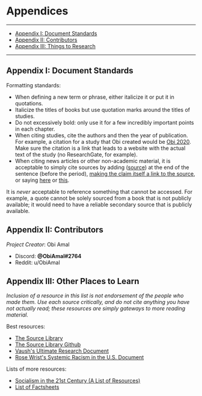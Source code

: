 # Appendices

---

* [Appendix I: Document Standards](appendices#appendix-i-document-standards)
* [Appendix II: Contributors](appendices#appendix-ii-contributors)
* [Appendix III: Things to Research](appendices#appendix-iii-things-to-research)

---

## Appendix I: Document Standards

Formatting standards: 
* When defining a new term or phrase, either italicize it or put it in quotations. 
* Italicize the titles of books but use quotation marks around the titles of studies. 
* Do not excessively bold: only use it for a few incredibly important points in each chapter. 
* When citing studies, cite the authors and then the year of publication. For example, a citation for a study that Obi created would be [Obi 2020](https://obiamal.github.io/political-research/). Make sure the citation is a link that leads to a website with the actual text of the study (no ResearchGate, for example). 
* When citing news articles or other non-academic material, it is acceptable to simply cite sources by adding ([source](https://en.wikipedia.org/wiki/Main_Page)) at the end of the sentence (before the period), [making the claim itself a link to the source](https://en.wikipedia.org/wiki/Main_Page), or saying [here](https://en.wikipedia.org/wiki/Main_Page) or [this](https://en.wikipedia.org/wiki/Main_Page). 

It is *never* acceptable to reference something that cannot be accessed. For example, a quote cannot be solely sourced from a book that is not publicly available; it would need to have a reliable secondary source that is publicly available.

## Appendix II: Contributors

*Project Creator*: Obi Amal
* Discord: **@ObiAmal#2764**
* Reddit: u/ObiAmal

## Appendix III: Other Places to Learn

*Inclusion of a resource in this list is not endorsement of the people who made them. Use each source critically, and do not cite anything you have not actually read; these resources are simply gateways to more reading material.*

Best resources: 
* [The Source Library](https://docs.google.com/document/d/1UhneOJvvO9vzHIUWfgKWJCCFi0LDNj_3p6LGBkIo6mU/edit)
* [The Source Library Github](https://nb419.github.io/source-library/)
* [Vaush's Ultimate Research Document](https://docs.google.com/document/d/1ido70LgXsEhxcnyXE7RVS0wYJZc6aeVTpujCUPQgTrE/edit)
* [Rose Wrist's Systemic Racism in the U.S. Document](https://docs.google.com/document/d/1OIVHtml45EcMSi3suI5Zn1ymef5Y-8hnHbeY6kxp-ec/edit)

Lists of more resources: 
* [Socialism in the 21st Century (A List of Resources)](https://docs.google.com/document/d/18LdrYaUtaBsi_sTERnBV2Xj7szwKUAdO8serQAUCS5A/edit)
* [List of Factsheets](https://docs.google.com/document/d/1OiSFG4P3QUBfPjXH6Tl-RC_Y-Lwnrrh3Qiea3yA4_ZU/edit)
